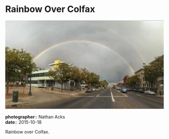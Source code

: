 # Rainbow Over Colfax

![A double rainbow arches over a city street against receding dark gray rain clouds](assets/2015-10-18-rainbow-over-colfax.webp)

**photographer**:: Nathan Acks  
**date**:: 2015-10-18

Rainbow over Colfax.

